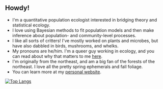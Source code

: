 ## Howdy! 

- I'm a quantitative population ecologist interested in bridging theory and statistical ecology.
- I love using Bayesian methods to fit population models and then make inference about population- and community-level processes. 
- I like all sorts of critters! I've mostly worked on plants and microbes, but have also dabbled in birds, mushrooms, and whelks.
- My pronouns are he/him. I'm a queer guy working in ecology, and you can read about why that matters to me [here](https://plantae.org/a-queer-stroll-through-the-meadow/).
- I'm originally from the northeast, and am a big fan of the forests of the northeast. I love all the pretty spring ephemerals and fall foliage. 
- You can learn more at my [personal website](https://jeremycollings.com/). 

[![Top Langs](https://github-readme-stats.vercel.app/api/top-langs/?username=jeremyacollings&layout=donut&theme=dark)](https://github.com/jeremyacollings/github-readme-stats)
